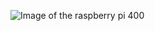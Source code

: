 ![Image of the raspberry pi 400 ](https://www.raspberrypi.org/homepage-9df4b/static/keyboard-lg-ea472ffb3ec4abfece72ef3d87ebb6d3.png)

